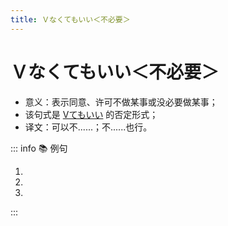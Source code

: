 ```yaml
---
title: Ｖなくてもいい＜不必要＞
---
```


# Ｖなくてもいい＜不必要＞

- 意义：表示同意、许可不做某事或没必要做某事；
- <grammer-content sentence="接续：**「Ｖない」**先变为**「Ｖなく」**，然后加**「てもいい」。**" inline /> 该句式是 [Ⅴてもいい](./1-10-1.md) 的否定形式；
- 译文：可以不......；不......也行。

::: info :books: 例句

1. <grammer-content sentence="[靴/くつ]、**[脱/ぬ]がなくてもいい**ですよ。" trans="不脱鞋子也没事儿。" />
2. <grammer-content sentence="もう[薬/くすり]を**[飲/の]まなくてもいい**ですよ。" trans="你可以不吃药了。" />
3. <grammer-content sentence="[忙/いそが]しいときは、**[行/い]かなくてもいい**。" trans="忙的时候不去也没关系。" />

:::
